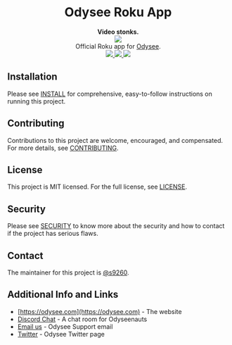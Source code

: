 <h1 align="center">Odysee Roku App</h1>

<div align="center">
  <strong>Video stonks.</strong>
</div>

<div align="center">
 <a href="https://lbry.com">
 <img src="https://lbry.com/img/website-screenshot.png">
 </a>
</div>

<div align="center">
  Official Roku app for <a href="https://odysee.com">Odysee</a>.
</div>


<div align="center">
  <a href="https://github.com/lbryio/lbry.com/blob/master/LICENSE">
    <img src="https://img.shields.io/dub/l/vibe-d.svg?style=flat-square"/>
  </a>

  <a href="https://chat.lbry.com">
    <img src="https://img.shields.io/discord/362322208485277697.svg?style=flat-square&logo=discord"/>
  </a>

  <a href="https://tosdr.org/en/service/2391">
    <img src="https://shields.tosdr.org/en_2391.svg"/>
</a>
</div>


## Installation
Please see [INSTALL](INSTALL.md) for comprehensive, easy-to-follow instructions on running this project.

## Contributing
Contributions to this project are welcome, encouraged, and compensated. For more details, see [CONTRIBUTING](https://lbry.tech/contribute).

## License
This project is MIT licensed. For the full license, see [LICENSE](LICENSE).

## Security
Please see [SECURITY](SECURITY.md) to know more about the security and how to contact if the project has serious flaws.

## Contact
The maintainer for this project is [@s9260](https://github.com/s9260).

## Additional Info and Links
- [https://odysee.com](https://odysee.com) - The website
- [Discord Chat](https://chat.lbry.com) - A chat room for Odyseenauts
- [Email us](mailto:hello@odysee.com) - Odysee Support email
- [Twitter](https://twitter.com/@odysee) - Odysee Twitter page
